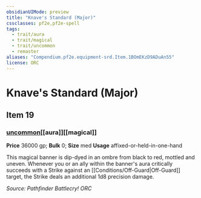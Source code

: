 ```yaml
---
obsidianUIMode: preview
title: "Knave's Standard (Major)"
cssclasses: pf2e,pf2e-spell
tags:
  - trait/aura
  - trait/magical
  - trait/uncommon
  - remaster
aliases: "Compendium.pf2e.equipment-srd.Item.1BOmEKzD9ADuAn55"
license: ORC
---
```

# Knave's Standard (Major)
## Item 19
### [uncommon](uncommon "Uncommon Rarity Trait")[[aura]][[magical]]


**Price** 36000 gp; 
**Bulk** 0; **Size** med
**Usage** affixed-or-held-in-one-hand

This magical banner is dip-dyed in an ombre from black to red, mottled and uneven. Whenever you or an ally within the banner's aura critically succeeds with a Strike against an [[Conditions/Off-Guard|Off-Guard]] target, the Strike deals an additional 1d8 precision damage.

*Source: Pathfinder Battlecry!*
*ORC*
